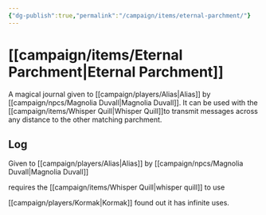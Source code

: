 ```yaml
---
{"dg-publish":true,"permalink":"/campaign/items/eternal-parchment/"}
---
```


# [[campaign/items/Eternal Parchment\|Eternal Parchment]]
A magical journal given to [[campaign/players/Alias\|Alias]] by [[campaign/npcs/Magnolia Duvall\|Magnolia Duvall]]. It can be used with the [[campaign/items/Whisper Quill\|Whisper Quill]]to transmit messages across any distance to the other matching parchment.

## Log
Given to [[campaign/players/Alias\|Alias]] by [[campaign/npcs/Magnolia Duvall\|Magnolia Duvall]]

requires the [[campaign/items/Whisper Quill\|whisper quill]] to use 

[[campaign/players/Kormak\|Kormak]] found out it has infinite uses. 